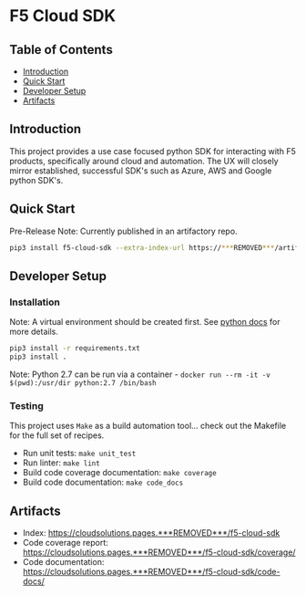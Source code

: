 # F5 Cloud SDK

## Table of Contents
- [Introduction](#introduction)
- [Quick Start](#quick-start)
- [Developer Setup](#developer-setup)
- [Artifacts](#artifacts)

## Introduction

This project provides a use case focused python SDK for interacting with F5 products, specifically around cloud and automation.  The UX will closely mirror established, successful SDK's such as Azure, AWS and Google python SDK's.

## Quick Start

Pre-Release Note: Currently published in an artifactory repo.

```bash
pip3 install f5-cloud-sdk --extra-index-url https://***REMOVED***/artifactory/api/pypi/f5-cloud-solutions-pypi/simple
```

## Developer Setup

### Installation

Note: A virtual environment should be created first.  See [python docs](https://docs.python.org/3/library/venv.html) for more details.

```bash
pip3 install -r requirements.txt
pip3 install .
```

Note: Python 2.7 can be run via a container - `docker run --rm -it -v $(pwd):/usr/dir python:2.7 /bin/bash`

### Testing

This project uses `Make` as a build automation tool... check out the Makefile for the full set of recipes.

- Run unit tests: ```make unit_test```
- Run linter: ```make lint```
- Build code coverage documentation: ```make coverage```
- Build code documentation: ```make code_docs```

## Artifacts

- Index: https://cloudsolutions.pages.***REMOVED***/f5-cloud-sdk
- Code coverage report: https://cloudsolutions.pages.***REMOVED***/f5-cloud-sdk/coverage/
- Code documentation: https://cloudsolutions.pages.***REMOVED***/f5-cloud-sdk/code-docs/

